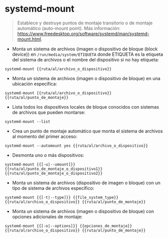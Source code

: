 # systemd-mount

> Establece y destruye puntos de montaje transitorio o de montaje automático (auto-mount point).
> Más información: <https://www.freedesktop.org/software/systemd/man/systemd-mount.html>.

- Monta un sistema de archivos (imagen o dispositivo de bloque (block device)) en `/run/media/system/ETIQUETA` donde ETIQUETA es la etiqueta del sistema de archivos o el nombre del dispositivo si no hay etiqueta:

`systemd-mount {{ruta/al/archivo_o_dispositivo}}`

- Monta un sistema de archivos (imagen o dispositivo de bloque) en una ubicación específica:

`systemd-mount {{ruta/al/archivo_o_dispositivo}} {{ruta/al/punto_de_montaje}}`

- Lista todos los dispositivos locales de bloque conocidos con sistemas de archivos que pueden montarse:

`systemd-mount --list`

- Crea un punto de montaje automático que monta el sistema de archivos al momento del primer acceso:

`systemd-mount --automount yes {{ruta/al/archivo_o_dispositivo}}`

- Desmonta uno o más dispositivos:

`systemd-mount {{[-u|--umount]}} {{ruta/al/punto_de_montaje_o_dispositivo1}} {{ruta/al/punto_de_montaje_o_dispositivo2}}`

- Monta un sistema de archivos (dispositivo de imagen o bloque) con un tipo de sistema de archivos específico:

`systemd-mount {{[-t|--type]}} {{file_system_type}} {{ruta/al/archivo_o_dispositivo}} {{ruta/al/punto_de_montaje}}`

- Monta un sistema de archivos (imagen o dispositivo de bloque) con opciones adicionales de montaje:

`systemd-mount {{[-o|--options]}} {{opciones_de_montaje}} {{ruta/al/archivo_o_dispositivo}} {{ruta/al/punto_de_montaje}}`
